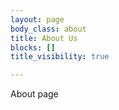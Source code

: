 ```yaml
---
layout: page
body_class: about
title: About Us
blocks: []
title_visibility: true

---
```

About page
